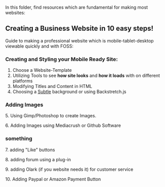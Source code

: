 In this folder, find resources which are fundamental for making most websites:


## Creating a Business Website in 10 easy steps!

Guide to making a professional website which is mobile-tablet-desktop viewable quickly and with FOSS:


### Creating and Styling your Mobile Ready Site:

1. Choose a Website-Template
2. Utilizing Tools to see **how site looks** and **how it loads** with on different platforms
3. Modifying Titles and Content in HTML
4. Choosing a [Subtle](http://subtlepatterns.com/) background or using Backstretch.js

### Adding Images

5\. Using Gimp/Photoshop to create Images.

6\. Adding Images using Mediacrush or Github Software 

### something

7\. adding "Like" buttons

8\. adding forum using a plug-in

9\. adding Olark (if you website needs it) for customer service

10\. Adding Paypal or Amazon Payment Button
